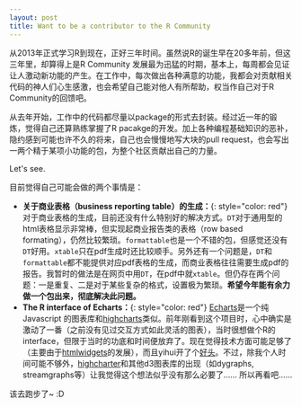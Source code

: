 ```yaml
---
layout: post
title: Want to be a contributor to the R Community
---
```


从2013年正式学习R到现在，正好三年时间。虽然说R的诞生早在20多年前，但这三年里，却算得上是R Community 发展最为迅猛的时期，基本上，每周都会见证让人激动新功能的产生。在工作中，每次做出各种满意的功能，我都会对贡献相关代码的神人们心生感激，也会希望自己能对他人有所帮助，权当作自己对于R Community的回馈吧。

从去年开始，工作中的代码都尽量以package的形式去封装。经过近一年的锻炼，觉得自己还算熟练掌握了R pacakge的开发。加上各种编程基础知识的恶补，隐约感到可能也许不久的将来，自己也会慢慢地写大块的pull request，也会写出一两个精于某项小功能的包，为整个社区贡献出自己的力量。

Let's see.

目前觉得自己可能会做的两个事情是：

- __关于商业表格（business reporting table）的生成：__{: style="color: red"} 对于商业表格的生成，目前还没有什么特别好的解决方式。`DT`对于通用型的html表格显示非常棒，但实现起商业报告类的表格（row based formating），仍然比较繁琐。`formattable`也是一个不错的包，但感觉还没有`DT`好用。`xtable`只在pdf生成时还比较顺手。另外还有一个问题是，`DT`和`formattable`都不能提供对应pdf表格的生成，而商业表格往往需要生成pdf的报告。我暂时的做法是在网页中用`DT`，在pdf中就`xtable`。但仍存在两个问题：一是重复、二是对于某些复杂的格式，设置极为繁琐。__希望今年能有余力做一个包出来，彻底解决此问题。__
- __The R interface of Echarts：__{: style="color: red"} [Echarts](http://echarts.baidu.com)是一个纯 Javascript 的图表库和[highcharts](http://www.highcharts.com)类似。前年刚看到这个项目时，心中确实是激动了一番（之前没有见过交互方式如此灵活的图表），当时很想做个R的interface，但限于当时的功底和时间便放弃了。现在觉得技术方面可能足够了（主要由于[htmlwidgets](http://htmlwidgets.org/)的发展），而且yihui开了个[好头](https://github.com/yihui/recharts)。不过，除我个人时间可能不够外，[highcharter](https://github.com/jbkunst/highcharter)和其他d3图表库的出现（如dygraphs, streamgraphs等）让我觉得这个想法似乎没有那么必要了…… 所以再看吧……

该去跑步了~ :D

